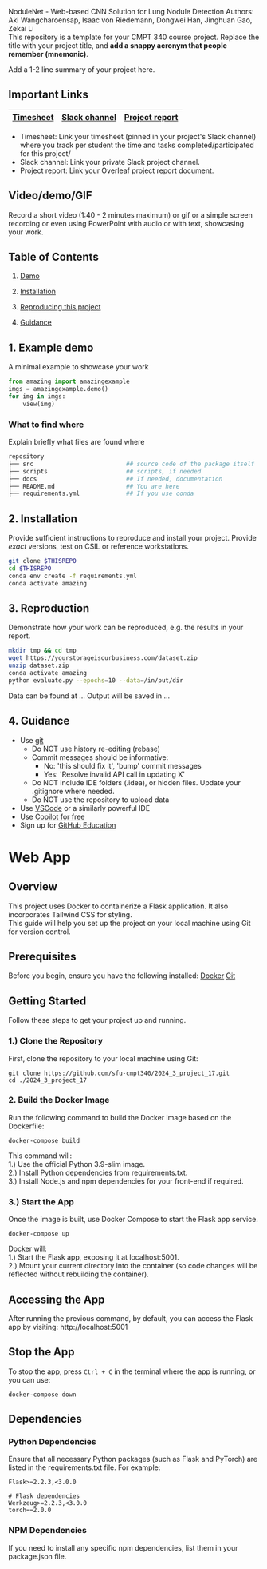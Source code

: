 NoduleNet - Web-based CNN Solution for Lung Nodule Detection
Authors: Aki Wangcharoensap, Isaac von Riedemann, Dongwei Han, Jinghuan Gao, Zekai Li<br />
This repository is a template for your CMPT 340 course project.
Replace the title with your project title, and **add a snappy acronym that people remember (mnemonic)**.

Add a 1-2 line summary of your project here.

## Important Links

| [Timesheet](https://1sfu-my.sharepoint.com/:x:/r/personal/hamarneh_sfu_ca/Documents/TEACHING/CMPT340_FALL2024/FOR_STUDENTS/ProjectGroup_Timesheets/ProjectGroup_17_Timesheet.xlsx?d=w324e96c9a86b44ffb53f47204ea63aa1&csf=1&web=1&e=EdxngL) | [Slack channel](https://cmpt340fall2024.slack.com/archives/C07JS4B3MA6) | [Project report](https://www.overleaf.com/project/66d0b125964b3acdf1767543) |
|-----------|---------------|-------------------------|


- Timesheet: Link your timesheet (pinned in your project's Slack channel) where you track per student the time and tasks completed/participated for this project/
- Slack channel: Link your private Slack project channel.
- Project report: Link your Overleaf project report document.


## Video/demo/GIF
Record a short video (1:40 - 2 minutes maximum) or gif or a simple screen recording or even using PowerPoint with audio or with text, showcasing your work.


## Table of Contents
1. [Demo](#demo)

2. [Installation](#installation)

3. [Reproducing this project](#repro)

4. [Guidance](#guide)


<a name="demo"></a>
## 1. Example demo

A minimal example to showcase your work

```python
from amazing import amazingexample
imgs = amazingexample.demo()
for img in imgs:
    view(img)
```

### What to find where

Explain briefly what files are found where

```bash
repository
├── src                          ## source code of the package itself
├── scripts                      ## scripts, if needed
├── docs                         ## If needed, documentation   
├── README.md                    ## You are here
├── requirements.yml             ## If you use conda
```

<a name="installation"></a>

## 2. Installation

Provide sufficient instructions to reproduce and install your project. 
Provide _exact_ versions, test on CSIL or reference workstations.

```bash
git clone $THISREPO
cd $THISREPO
conda env create -f requirements.yml
conda activate amazing
```

<a name="repro"></a>
## 3. Reproduction
Demonstrate how your work can be reproduced, e.g. the results in your report.
```bash
mkdir tmp && cd tmp
wget https://yourstorageisourbusiness.com/dataset.zip
unzip dataset.zip
conda activate amazing
python evaluate.py --epochs=10 --data=/in/put/dir
```
Data can be found at ...
Output will be saved in ...

<a name="guide"></a>
## 4. Guidance

- Use [git](https://git-scm.com/book/en/v2)
    - Do NOT use history re-editing (rebase)
    - Commit messages should be informative:
        - No: 'this should fix it', 'bump' commit messages
        - Yes: 'Resolve invalid API call in updating X'
    - Do NOT include IDE folders (.idea), or hidden files. Update your .gitignore where needed.
    - Do NOT use the repository to upload data
- Use [VSCode](https://code.visualstudio.com/) or a similarly powerful IDE
- Use [Copilot for free](https://dev.to/twizelissa/how-to-enable-github-copilot-for-free-as-student-4kal)
- Sign up for [GitHub Education](https://education.github.com/)

# Web App

## Overview
This project uses Docker to containerize a Flask application. It also incorporates Tailwind CSS for styling. <br/>
This guide will help you set up the project on your local machine using Git for version control.

## Prerequisites
Before you begin, ensure you have the following installed:
[Docker](https://www.docker.com/)
[Git](https://git-scm.com/downloads)

## Getting Started
Follow these steps to get your project up and running.

### 1.) Clone the Repository
First, clone the repository to your local machine using Git:
```
git clone https://github.com/sfu-cmpt340/2024_3_project_17.git
cd ./2024_3_project_17
```

### 2. Build the Docker Image
Run the following command to build the Docker image based on the Dockerfile:
```
docker-compose build
```
This command will: <br/>
1.) Use the official Python 3.9-slim image. <br/>
2.) Install Python dependencies from requirements.txt. <br/>
3.) Install Node.js and npm dependencies for your front-end if required. <br/>

### 3.) Start the App
Once the image is built, use Docker Compose to start the Flask app service.
```
docker-compose up
```
Docker will: <br/>
1.) Start the Flask app, exposing it at localhost:5001. <br/>
2.) Mount your current directory into the container (so code changes will be reflected without rebuilding the container). <br/>

## Accessing the App
After running the previous command, by default, you can access the Flask app by visiting:
http://localhost:5001

##  Stop the App
To stop the app, press `Ctrl + C` in the terminal where the app is running, or you can use:
```
docker-compose down
```

## Dependencies

### Python Dependencies 
Ensure that all necessary Python packages (such as Flask and PyTorch) are listed in the requirements.txt file. 
For example:
```
Flask>=2.2.3,<3.0.0

# Flask dependencies
Werkzeug>=2.2.3,<3.0.0
torch==2.0.0
```

### NPM Dependencies 
If you need to install any specific npm dependencies, list them in your package.json file.






